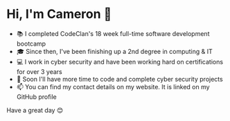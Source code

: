 # Hi, I'm Cameron 👋

- 📚 I completed CodeClan's 18 week full-time software development bootcamp
- 🎓 Since then, I've been finishing up a 2nd degree in computing & IT
- 💻 I work in cyber security and have been working hard on certifications for over 3 years
- 🌱 Soon I'll have more time to code and complete cyber security projects
- 📫 You can find my contact details on my website.  It is linked on my GitHub profile

Have a great day 😊








<!--
**CameronTait/CameronTait** is a ✨ _special_ ✨ repository because its `README.md` (this file) appears on your GitHub profile.
-->

